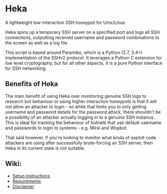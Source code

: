 # Heka
A lightweight low-interaction SSH honeypot for Unix/Linux

Heka spins up a temporary SSH server on a specified port and logs all SSH connections, outputting received username and password combinations to the screen as well as a log file. 

This script is based around Paramiko, which is a Python (2.7, 3.4+) implementation of the SSHv2 protocol. It leverages a Python C extension for low level cryptography, but for all other aspects, it is a pure Python interface for SSH networking.

## Benefits of Heka 
The main benefit of using Heka over monitoring genuine SSH logs to research bot behaviour or using higher interaction honeypots is that it will not allow an attacker to login - so while that limits you to only getting username and password details for the password attack, there shouldn't be a possibility of an attacker actually logging in to a genuine SSH instance. This is ideal for tracking the behaviour of botnets that use default username and passwords to login to systems - e.g. Mirai and Wopbot.

That said however, if you're looking to monitor what kinda of exploit code attackers are using after successfully brute-forcing an SSH server, then Heka in its current state is not suitable. 

## Wiki:
 * [Setup instructions](https://github.com/apacketofsweets/Heka/wiki/Setup-instructions)
 * [Requirements](https://github.com/apacketofsweets/Heka/wiki/Requirements)
 * [Disclaimer](https://github.com/apacketofsweets/Heka/wiki/Disclaimer)
